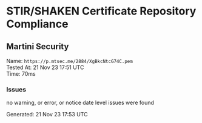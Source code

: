 # STIR/SHAKEN Certificate Repository Compliance

## Martini Security

Name: `https://p.mtsec.me/2884/XgBkcNtcG74C.pem`\
Tested At: 21 Nov 23 17:51 UTC\
Time: 70ms

### Issues

no warning, or error, or notice date level issues were found

Generated: 21 Nov 23 17:53 UTC